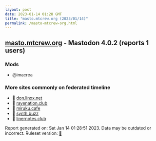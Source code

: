 ```yaml
---
layout: post
date: 2023-01-14 01:28 GMT
title: "masto.mtcrew.org (2023/01/14)"
permalink: /masto-mtcrew-org.html
---
```


## [masto.mtcrew.org](https://masto.mtcrew.org) - Mastodon 4.0.2 (reports 1 users)

### Mods
 * @imacrea

### More sites commonly on federated timeline

* 🐘 [don.linxx.net](/don-linxx-net.html)
* 🐘 [ravenation.club](/ravenation-club.html)
* 🐘 [miruku.cafe](/miruku-cafe.html)
* 🐘 [synth.buzz](/synth-buzz.html)
* 🐘 [linernotes.club](/linernotes-club.html)

Report generated on: Sat Jan 14 01:28:51 2023. Data may be outdated or incorrect.
Ruleset version: [🧁](/version-cupcake)
